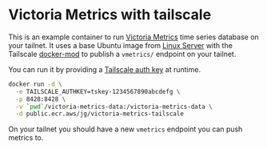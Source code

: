 # Victoria Metrics with tailscale

This is an example container to run [Victoria Metrics](https://victoriametrics.com/) time series database on your tailnet.
It uses a base Ubuntu image from [Linux Server](https://linuxserver.io) with the Tailscale [docker-mod](https://github.com/tailscale-dev/docker-mod) to publish a `vmetrics/` endpoint on your tailnet.

You can run it by providing a [Tailscale auth key](https://login.tailscale.com/admin/settings/keys) at runtime.

```sh
docker run -d \
  -e TAILSCALE_AUTHKEY=tskey-1234567890abcdefg \
  -p 8428:8428 \
  -v `pwd`/victoria-metrics-data:/victoria-metrics-data \
  -d public.ecr.aws/jg/victoria-metrics-tailscale
```

On your tailnet you should have a new `vmetrics` endpoint you can push metrics to.
